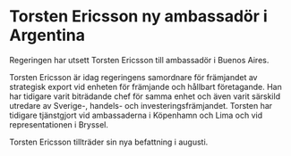 # Torsten Ericsson ny ambassadör i Argentina

Regeringen har utsett Torsten Ericsson till ambassadör i Buenos Aires.

Torsten Ericsson är idag regeringens samordnare för främjandet av strategisk export vid enheten för främjande och hållbart företagande. Han har tidigare varit biträdande chef för samma enhet och även varit särskild utredare av Sverige-, handels- och investeringsfrämjandet. Torsten har tidigare tjänstgjort vid ambassaderna i Köpenhamn och Lima och vid representationen i Bryssel.

Torsten Ericsson tillträder sin nya befattning i augusti.
